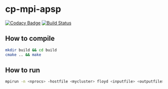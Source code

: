 # cp-mpi-apsp


[![Codacy Badge](https://api.codacy.com/project/badge/Grade/c8e2489cd4f849bcbb60a33049f2ab02)](https://www.codacy.com/app/raulmendesferreira/cp-mpi-apsp?utm_source=github.com&utm_medium=referral&utm_content=Zialus/CP-MPI-APSP&utm_campaign=badger)
[![Build Status](https://travis-ci.org/Zialus/CP-MPI-APSP.svg?branch=master)](https://travis-ci.org/Zialus/CP-MPI-APSP)

## How to compile

``` bash
mkdir build && cd build
cmake .. && make
```

## How to run

``` bash
mpirun -n <nprocs> -hostfile <mycluster> floyd <inputfile> <outputfile>
```

